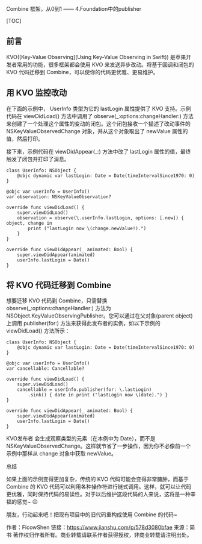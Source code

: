 Combine 框架，从0到1 —— 4.Foundation中的publisher

[TOC]

## 前言

 

KVO([Key-Value Observing](Using Key-Value Observing in Swift)) 是苹果开发者常用的功能，很多框架都会使用 KVO 来发送异步改动。将基于回调和闭包的 KVO 代码迁移到 Combine，可以使你的代码更优雅、更易维护。

 
## 用 KVO 监控改动


在下面的示例中， UserInfo 类型为它的 lastLogin 属性提供了 KVO 支持。示例代码在 viewDidLoad() 方法中调用了 observe(_:options:changeHandler:) 方法来创建了一个处理这个属性的变动的闭包。这个闭包接收一个描述了改动事件的 NSKeyValueObservedChange 对象，并从这个对象取出了 newValue 属性的值，然后打印。

接下来，示例代码在 viewDidAppear(_:) 方法中改了 lastLogin 属性的值，最终触发了闭包并打印了消息。

```
class UserInfo: NSObject {
    @objc dynamic var lastLogin: Date = Date(timeIntervalSince1970: 0)
}

@objc var userInfo = UserInfo()
var observation: NSKeyValueObservation?

override func viewDidLoad() {
    super.viewDidLoad()
    observation = observe(\.userInfo.lastLogin, options: [.new]) { object, change in
        print ("lastLogin now \(change.newValue!).")
    }
}

override func viewDidAppear(_ animated: Bool) {
    super.viewDidAppear(animated)
    userInfo.lastLogin = Date()
}
```

## 将 KVO 代码迁移到 Combine
想要迁移 KVO 代码到 Combine，只需替换 observe(_:options:changeHandler:) 方法为 NSObject.KeyValueObservingPublisher。您可以通过在父对象(parent object)上调用 publisher(for:) 方法来获得此发布者的实例，如以下示例的 viewDidLoad() 方法所示：
```
class UserInfo: NSObject {
    @objc dynamic var lastLogin: Date = Date(timeIntervalSince1970: 0)
}

@objc var userInfo = UserInfo()
var cancellable: Cancellable?

override func viewDidLoad() {
    super.viewDidLoad()
    cancellable = userInfo.publisher(for: \.lastLogin)
        .sink() { date in print ("lastLogin now \(date).") }
}

override func viewDidAppear(_ animated: Bool) {
    super.viewDidAppear(animated)
    userInfo.lastLogin = Date()
}
```

KVO发布者 会生成观察类型的元素（在本例中为 Date），而不是 NSKeyValueObservedChange。这样就节省了一步操作，因为你不必像前一个示例中那样从 change 对象中获取 newValue。

 
总结

 

如果上面的示例变得更加复杂，传统的 KVO 代码可能会变得非常臃肿，而基于 Combine 的 KVO 代码可以利用各种操作符进行链式调用。这样，就可以让代码更优雅，同时保持代码的易读性。对于以后维护这段代码的人来说，这将是一种辛福的感觉~ 😉

朋友，行动起来吧！把现有项目中的旧代码重构成使用 Combine 的代码~

作者：FicowShen
链接：https://www.jianshu.com/p/578d3080bfae
来源：简书
著作权归作者所有。商业转载请联系作者获得授权，非商业转载请注明出处。
